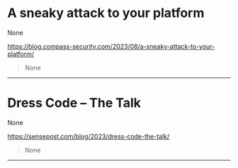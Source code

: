 # A sneaky attack to your platform 

None

https://blog.compass-security.com/2023/08/a-sneaky-attack-to-your-platform/
<blockquote>
None
</blockquote>

---

# Dress Code – The Talk

None

https://sensepost.com/blog/2023/dress-code-the-talk/
<blockquote>
None
</blockquote>

---

